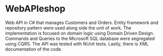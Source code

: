# WebAPIeshop
Web API in C# that manages Customers and Orders. Entity framework and repository pattern were used along side the unit of work. The implementation 
is focused on domain logic using Domain Driven Design. Commands and Queries to the Microsoft SQL database were segregated using CQRS.
The API was tested with NUnit tests. Lastly, there is XML documentation of the code.
